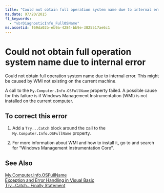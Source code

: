 ```yaml
---
title: "Could not obtain full operation system name due to internal error"
ms.date: 07/20/2015
f1_keywords: 
  - "vbrDiagnosticInfo_FullOSName"
ms.assetid: f69da02b-eb9a-4284-bb9e-3025517ae6c1
---
```

# Could not obtain full operation system name due to internal error
Could not obtain full operation system name due to internal error. This might be caused by WMI not existing on the current machine.  
  
 A call to the `My.Computer.Info.OSFullName` property failed. A possible cause for this failure is if Windows Management Instrumentation (WMI) is not installed on the current computer.  
  
## To correct this error  
  
1. Add a `Try...Catch` block around the call to the `My.Computer.Info.OSFullName` property.  
  
2. For more information about WMI and how to install it, go to  and search for "Windows Management Instrumentation Core".  
  
## See Also  
 [My.Computer.Info.OSFullName](xref:Microsoft.VisualBasic.Devices.ComputerInfo.OSFullName)  
 [Exception and Error Handling in Visual Basic](http://msdn.microsoft.com/library/3e351e73-cf23-40ab-8b60-05794160529e)  
 [Try...Catch...Finally Statement](../../visual-basic/language-reference/statements/try-catch-finally-statement.md)
